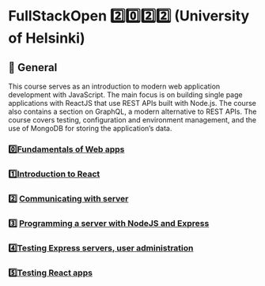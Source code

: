 # FullStackOpen 2️⃣0️⃣2️⃣2️⃣ (University of Helsinki)

## 📣 General

This course serves as an introduction to modern web application development with JavaScript. The main focus is on building single page applications with ReactJS that use REST APIs built with Node.js. The course also contains a section on GraphQL, a modern alternative to REST APIs.
The course covers testing, configuration and environment management, and the use of MongoDB for storing the application’s data.

### 0️⃣[Fundamentals of Web apps](https://github.com/adityash1/FullStackOpen-Exercises/tree/main/part0)

### 1️⃣[Introduction to React](https://github.com/adityash1/FullStackOpen-Exercises/tree/main/part1) 

### 2️⃣ [Communicating with server](https://github.com/adityash1/FullStackOpen-Exercises/tree/main/part2)

### 3️⃣ [Programming a server with NodeJS and Express](https://github.com/adityash1/FullStackOpen-Exercises/tree/main/part3) 

### 4️⃣[Testing Express servers, user administration](https://github.com/adityash1/FullStackOpen-Exercises/tree/main/part4)

### 5️⃣[Testing React apps](https://github.com/adityash1/FullStackOpen-Exercises/tree/main/part5)

